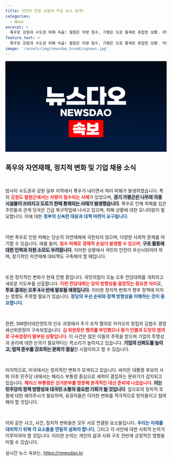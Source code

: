 ```yaml
---
title: 사건의 진실 오늘의 주요 뉴스 공개!
categories:
  - News
excerpt: >
  폭우로 강원과 수도권 피해 속출! 철원은 차량 침수, 가평은 도로 통제로 혼잡한 상황. 국민의힘 전당대회, 새 지도부 선출에 이목 집중. 카카오 창업자 구속, 주가 조작 의혹 파장! 민주당 해리스 부통령, 대선 캠페인 본격 돌입!
feature_text: >
  폭우로 강원과 수도권 피해 속출! 철원은 차량 침수, 가평은 도로 통제로 혼잡한 상황. 국민의힘 전당대회, 새 지도부 선출에 이목 집중. 카카오 창업자 구속, 주가 조작 의혹 파장! 민주당 해리스 부통령, 대선 캠페인 본격 돌입!
image: '/assets/img/newsdao_breakingnews.jpg'
---
```


<p><img src="/assets/img/newsdao_breakingnews.jpg" alt="firstkoreanews 속보" /></p>

<h2 data-ke-size="size26">폭우와 자연재해, 정치적 변화 및 기업 채용 소식</h2>

<p data-ke-size="size16">&nbsp;</p>

<p>밤사이 수도권과 강원 일부 지역에서 폭우가 내리면서 여러 피해가 발생하였습니다. 특히 <b><span style="color: #ee2323;">강원도 철원군에서는 차량이 침수되는 사례</span></b>가 있었으며, <b><span style="background-color: #21538527;">경기 가평군은 나무와 각종 시설물이 쓰러지고 도로가 한때 통제되는 사태가 발생했습니다</span></b>. 폭우로 인해 피해를 입은 주민들과 관계 당국은 긴급 복구작업에 나서고 있으며, 피해 상황에 대한 모니터링이 필요합니다. 이에 대한 <b><span style="color: #1a5490;">정부의 신속한 대응과 대책 마련이 요구됩니다</span></b>.</p>

<p data-ke-size="size16">&nbsp;</p>

<p>이번 폭우로 인한 피해는 단순히 자연재해에 국한되지 않으며, 다양한 사회적 문제를 야기할 수 있습니다. 예를 들어, <b><span style="color: #ee2323;">침수 피해로 경제적 손실이 발생할 수 있으며</span></b>, <b><span style="background-color: #21538527;">구조 활동에 대한 인력과 자원 소모도 우려됩니다</span></b>. 이러한 상황에서 국민의 안전이 우선시되어야 하며, 장기적인 자연재해 대비책도 구축해야 할 때입니다.</p>

<p data-ke-size="size16">&nbsp;</p>

<p>또한 정치적인 변화가 현재 진행 중입니다. 국민의힘이 오늘 오후 전당대회를 개최하고 새로운 지도부를 선출합니다. <b><span style="color: #ee2323;">이번 전당대회는 당의 방향성을 결정짓는 중요한 자리</span></b>로, <b><span style="background-color: #21538527;">투표 결과는 오후 4시 반에 발표될 예정입니다</span></b>. 이러한 정치적 변화가 향후 정책에 미치는 영향도 주목할 필요가 있습니다. <b><span style="color: #1a5490;">정당의 우선 순위와 정책 방향성을 이해하는 것이 중요합니다</span></b>.</p>

<p data-ke-size="size16">&nbsp;</p>

<p>한편, SM엔터테인먼트의 인수 과정에서 주가 조작 혐의로 카카오의 창립자 김범수 경영쇄신위원장이 구속되었습니다. <b><span style="color: #ee2323;">김 위원장은 혐의를 부인했으나 증거 인멸과 도망의 염려로 구속영장이 발부된 상황입니다</span></b>. 이 사건은 많은 이들의 주목을 받으며 기업의 투명성과 윤리에 대한 논의가 필요하다는 목소리가 높아지고 있습니다. <b><span style="background-color: #21538527;">기업의 신뢰도를 높이고, 법적 준수를 강조하는 문화가 절실</span></b>한 시점이라고 할 수 있습니다.</p>

<p data-ke-size="size16">&nbsp;</p>

<p>마지막으로, 미국에서는 정치적인 변화가 모색되고 있습니다.  바이든 대통령 후보의 사퇴 이후 민주당 내에서는 해리스 부통령 중심으로 세력이 결집하는 분위기가 감지되고 있습니다. <b><span style="color: #ee2323;">해리스 부통령은 선거본부를 방문해 본격적인 대선 준비에 나섰습니다</span></b>. <b><span style="background-color: #21538527;">이는 민주당의 정책 방향성과 대국민 소통의 중요한 기회가 될 것입니다</span></b>. 앞으로의 정치적 흐름에 대한 예의주시가 필요하며, 유권자들은 이러한 변화를 적극적으로 받아들이고 참여해야 할 것입니다.</p>

<p data-ke-size="size16">&nbsp;</p>

<p>이와 같은 사고, 사건, 정치적 변화들은 모두 서로 연결된 요소들입니다. <b><span style="color: #1a5490;">우리는 미래를 대비하기 위해 각 요소들을 면밀히 살펴야 합니다</span></b>, 그리고 각 사안에 대한 사회적 논의가 이루어져야 할 것입니다. 이러한 논의는 개인의 삶과 사회 구조 전반에 긍정적인 영향을 미칠 수 있습니다.</p>
실시간 뉴스 속보는, <a href="https://newsdao.kr" rel="dofollow">https://newsdao.kr</a>


